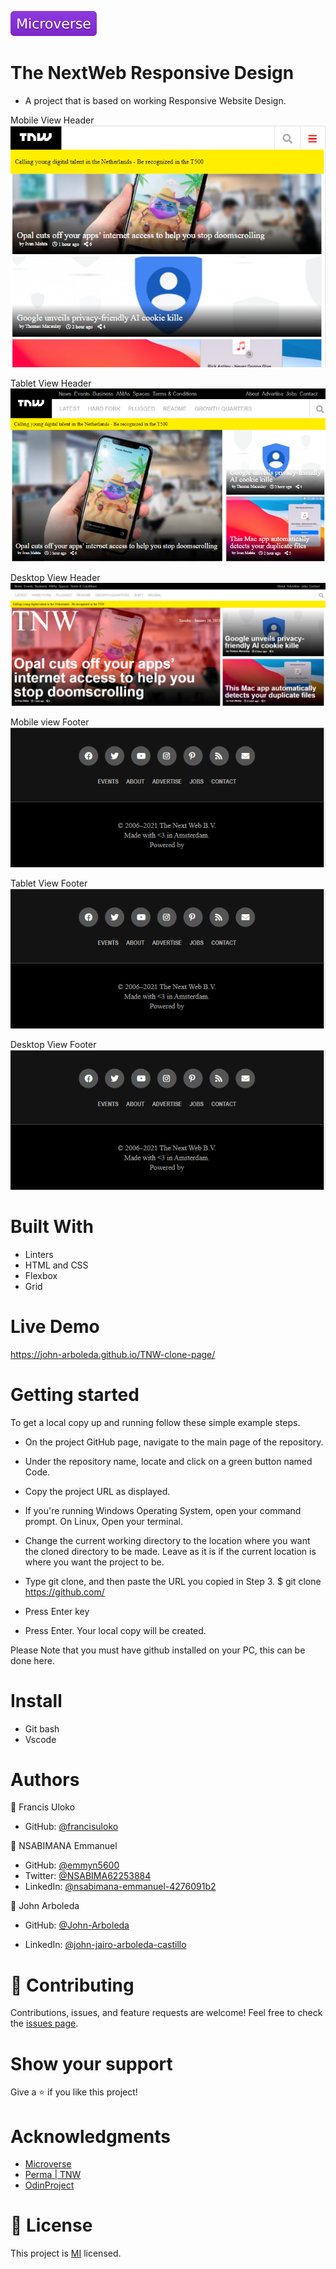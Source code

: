 ![](Microverse.svg)

# The NextWeb Responsive Design
- A project that is based on working Responsive Website Design.

Mobile View Header
![Mobile](./assets/head_mobile.png)

Tablet View Header
![Tablet](./assets/head_tablet.png)

Desktop View Header 
![Desktop](./assets/head_desktop.png)

Mobile view Footer
![Mobile](./assets/footer_mobile.png)

Tablet View Footer
![Mobile](./assets/footer_mobile.png)

Desktop View Footer
![Mobile](./assets/footer_mobile.png)

# Built With

- Linters
- HTML and CSS
- Flexbox
- Grid

# Live Demo

https://john-arboleda.github.io/TNW-clone-page/

# Getting started 

To get a local copy up and running follow these simple example steps.

- On the project GitHub page, navigate to the main page of the repository.

- Under the repository name, locate and click on a green button named Code.

- Copy the project URL as displayed.

- If you're running Windows Operating System, open your command prompt. On Linux, Open your terminal.

- Change the current working directory to the location where you want the cloned directory to be made. Leave as it is if the current location is where you want the project to be.

- Type git clone, and then paste the URL you copied in Step 3.
$ git clone https://github.com/

- Press Enter key

- Press Enter. Your local copy will be created.

Please Note that you must have github installed on your PC, this can be done here.

# Install

- Git bash
- Vscode

# Authors

👤 Francis Uloko
- GitHub: [@francisuloko](https://github.com/francisuloko)

👤 NSABIMANA Emmanuel
- GitHub: [@emmyn5600](https://github.com/Emmyn5600)
- Twitter: [@NSABIMA62253884](https://twitter.com/NSABIMA62253884)
- LinkedIn: [@nsabimana-emmanuel-4276091b2](https://www.linkedin.com/in/nsabimana-emmanuel-4276091b2/)

👤 John Arboleda 

- GitHub: [@John-Arboleda](https://github.com/John-Arboleda)

- LinkedIn: [@john-jairo-arboleda-castillo](https://www.linkedin.com/in/john-jairo-arboleda-castillo/)

# 🤝 Contributing

Contributions, issues, and feature requests are welcome! Feel free to check the [issues page]().

# Show your support 

Give a ⭐️ if you like this project!

# Acknowledgments

- [Microverse](Microverse.org)
- [Perma | TNW](https://perma.cc/M5ZV-Q2D6)
- [OdinProject](https://www.theodinproject.com/)

# 📝 License 

This project is [MI](https://github.com/microverseinc/readme-template/blob/master/lic.url) licensed.
